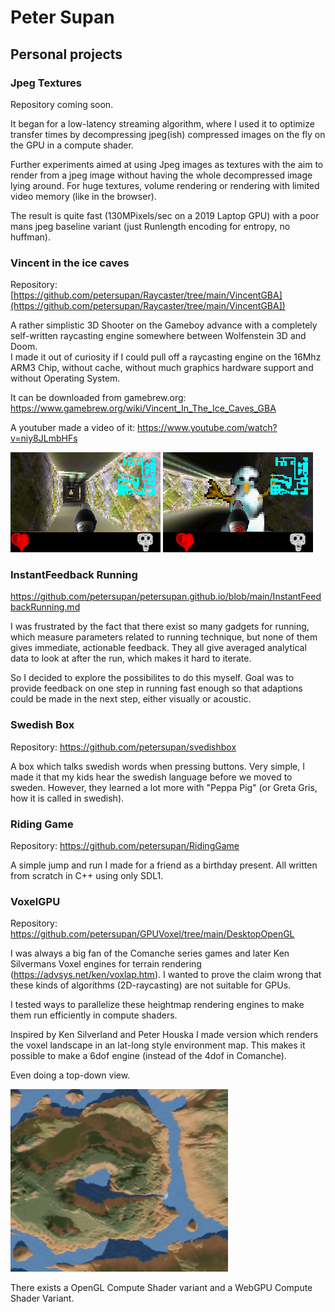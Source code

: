 # Peter Supan
## Personal projects

### Jpeg Textures
Repository coming soon.

It began for a low-latency streaming algorithm, where I used it to optimize transfer times by decompressing jpeg(ish) compressed images on the fly on the GPU in a compute shader.

Further experiments aimed at using Jpeg images as textures with the aim to render from a jpeg image without having the whole decompressed image lying around. For huge textures, volume rendering or rendering with limited video memory (like in the browser).

The result is quite fast (130MPixels/sec on a 2019 Laptop GPU) with a poor mans jpeg baseline variant (just Runlength encoding for entropy, no huffman). 

### Vincent in the ice caves
Repository: [https://github.com/petersupan/Raycaster/tree/main/VincentGBA](https://github.com/petersupan/Raycaster/tree/main/VincentGBA])

A rather simplistic 3D Shooter on the Gameboy advance with a completely self-written raycasting engine somewhere between Wolfenstein 3D and Doom.  
I made it out of curiosity if I could pull off a raycasting engine on the 16Mhz ARM3 Chip, without cache, without much graphics hardware support and without Operating System.

It can be downloaded from gamebrew.org:
<https://www.gamebrew.org/wiki/Vincent_In_The_Ice_Caves_GBA>

A youtuber made a video of it:
<https://www.youtube.com/watch?v=niy8JLmbHFs>

![Vincent 1](vincentgba5.png)
![Vincent 2](vincentgba6.png)

### InstantFeedback Running
<https://github.com/petersupan/petersupan.github.io/blob/main/InstantFeedbackRunning.md>

I was frustrated by the fact that there exist so many gadgets for running, which measure parameters related to running technique, but none of them gives immediate, actionable feedback. They all give averaged analytical data to look at after the run, which makes it hard to iterate.

So I decided to explore the possibilites to do this myself.
Goal was to provide feedback on one step in running fast enough so that adaptions could be made in the next step, either visually or acoustic.

### Swedish Box
Repository: <https://github.com/petersupan/svedishbox>

A box which talks swedish words when pressing buttons. Very simple, I made it that my kids hear the swedish language before we moved to sweden. However, they learned a lot more with "Peppa Pig" (or Greta Gris, how it is called in swedish).

### Riding Game
Repository: <https://github.com/petersupan/RidingGame>

A simple jump and run I made for a friend as a birthday present.
All written from scratch in C++ using only SDL1.


### VoxelGPU
Repository: <https://github.com/petersupan/GPUVoxel/tree/main/DesktopOpenGL>

I was always a big fan of the Comanche series games and later Ken Silvermans Voxel engines for terrain rendering (<https://advsys.net/ken/voxlap.htm>). I wanted to prove the claim wrong that these kinds of algorithms (2D-raycasting) are not suitable for GPUs.

I tested ways to parallelize these heightmap rendering engines  to make them run efficiently in compute shaders.

Inspired by Ken Silverland and Peter Houska I made version which renders the voxel landscape in an lat-long style environment map. This makes it possible to make a 6dof engine (instead of the 4dof in Comanche).

Even doing a top-down view.

![Top down view](top-down.png)

There exists a OpenGL Compute Shader variant and a WebGPU Compute Shader Variant.





